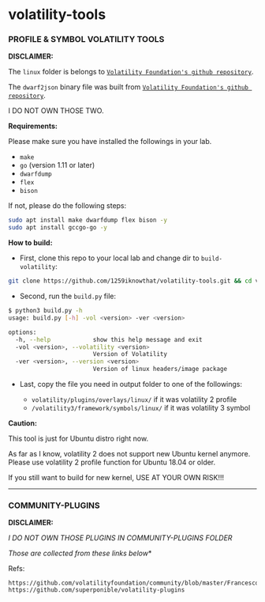 # **volatility-tools**

### **PROFILE & SYMBOL VOLATILITY TOOLS**

**DISCLAIMER:**

The `linux` folder is belongs to [`Volatility Foundation's github repository`](https://github.com/volatilityfoundation/volatility/tree/master/tools/linux).

The `dwarf2json` binary file was built from [`Volatility Foundation's github repository`](https://github.com/volatilityfoundation/dwarf2json).

I DO NOT OWN THOSE TWO.

**Requirements:**

Please make sure you have installed the followings in your lab.

+ `make`
+ `go` (version 1.11 or later)
+ `dwarfdump`
+ `flex`
+ `bison`

If not, please do the following steps:

```sh
sudo apt install make dwarfdump flex bison -y
sudo apt install gccgo-go -y
```

**How to build:**

+ First, clone this repo to your local lab and change dir to `build-volatility`:

```sh
git clone https://github.com/1259iknowthat/volatility-tools.git && cd volatility-tools/build-volatility/
```

+ Second, run the `build.py` file:

```sh
$ python3 build.py -h
usage: build.py [-h] -vol <version> -ver <version>

options:
  -h, --help            show this help message and exit
  -vol <version>, --volatility <version>
                        Version of Volatility
  -ver <version>, --version <version>
                        Version of linux headers/image package
```

+ Last, copy the file you need in output folder to one of the followings:

    + `volatility/plugins/overlays/linux/` if it was volatility 2 profile 
    + `/volatility3/framework/symbols/linux/` if it was volatility 3 symbol

**Caution:**

This tool is just for Ubuntu distro right now.

As far as I know, volatility 2 does not support new Ubuntu kernel anymore. Please use volatility 2 profile function for Ubuntu 18.04 or older.

If you still want to build for new kernel, USE AT YOUR OWN RISK!!!

____

### **COMMUNITY-PLUGINS**
**DISCLAIMER:** 

*I DO NOT OWN THOSE PLUGINS IN COMMUNITY-PLUGINS FOLDER*

*Those are collected from these links below**

Refs:

```
https://github.com/volatilityfoundation/community/blob/master/FrancescoPicasso/mimikatz.py
https://github.com/superponible/volatility-plugins
```